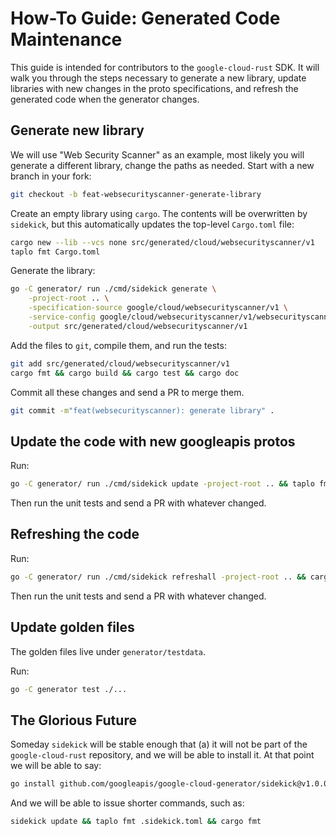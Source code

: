# How-To Guide: Generated Code Maintenance

This guide is intended for contributors to the `google-cloud-rust` SDK. It will
walk you through the steps necessary to generate a new library, update libraries
with new changes in the proto specifications, and refresh the generated code
when the generator changes.

## Generate new library

We will use "Web Security Scanner" as an example, most likely you will generate
a different library, change the paths as needed. Start with a new branch in your
fork:

```bash
git checkout -b feat-websecurityscanner-generate-library
```

Create an empty library using `cargo`. The contents will be overwritten by
`sidekick`, but this automatically updates the top-level `Cargo.toml` file:

```bash
cargo new --lib --vcs none src/generated/cloud/websecurityscanner/v1
taplo fmt Cargo.toml
```

Generate the library:

```bash
go -C generator/ run ./cmd/sidekick generate \
    -project-root .. \
    -specification-source google/cloud/websecurityscanner/v1 \
    -service-config google/cloud/websecurityscanner/v1/websecurityscanner_v1.yaml \
    -output src/generated/cloud/websecurityscanner/v1
```

Add the files to `git`, compile them, and run the tests:

```bash
git add src/generated/cloud/websecurityscanner/v1
cargo fmt && cargo build && cargo test && cargo doc
```

Commit all these changes and send a PR to merge them.

```bash
git commit -m"feat(websecurityscanner): generate library" .
```

## Update the code with new googleapis protos

Run:

```bash
go -C generator/ run ./cmd/sidekick update -project-root .. && taplo fmt .sidekick.toml && cargo fmt
```

Then run the unit tests and send a PR with whatever changed.

## Refreshing the code

Run:

```bash
go -C generator/ run ./cmd/sidekick refreshall -project-root .. && cargo fmt
```

Then run the unit tests and send a PR with whatever changed.

## Update golden files

The golden files live under `generator/testdata`.

Run:

```bash
go -C generator test ./...
```

## The Glorious Future

Someday `sidekick` will be stable enough that (a) it will not be part of the
`google-cloud-rust` repository, and we will be able to install it. At that
point we will be able to say:

```bash
go install github.com/googleapis/google-cloud-generator/sidekick@v1.0.0
```

And we will be able to issue shorter commands, such as:

```bash
sidekick update && taplo fmt .sidekick.toml && cargo fmt
```
